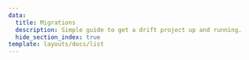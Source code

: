 ```yaml
---
data:
  title: Migrations
  description: Simple guide to get a drift project up and running.
  hide_section_index: true
template: layouts/docs/list
---
```

